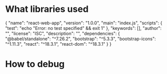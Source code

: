# What libraries used
{
  "name": "react-web-app",
  "version": "1.0.0",
  "main": "index.js",
  "scripts": {
    "test": "echo \"Error: no test specified\" && exit 1"
  },
  "keywords": [],
  "author": "",
  "license": "ISC",
  "description": "",
  "dependencies": {
    "@babel/standalone": "^7.26.2",
    "bootstrap": "^5.3.3",
    "bootstrap-icons": "^1.11.3",
    "react": "^18.3.1",
    "react-dom": "^18.3.1"
  }
}


# How to debug